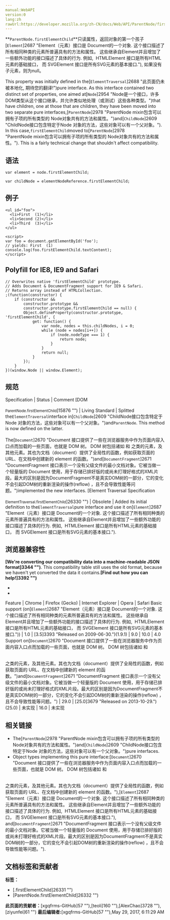 ```yaml
---
manual:WebAPI
version:0
lang:zh
rawUrl:https://developer.mozilla.org/zh-CN/docs/Web/API/ParentNode/firstElementChild
---
```






**`ParentNode.firstElementChild`**只读属性，返回对象的第一个孩子[`Element`]2687 "Element（元素）接口是 Document的一个对象. 这个接口描述了所有相同种类的元素所普遍具有的方法和属性。 这些继承自Element并且增加了一些额外功能的接口描述了具体的行为. 例如,  HTMLElement 接口是所有HTML元素的基础接口， 而 SVGElement 接口是所有SVG元素的基本接口."), 如果没有子元素，则为null。



This property was initially defined in the[`ElementTraversal`]2688 "此页面仍未被本地化, 期待您的翻译!")pure interface. As this interface contained two distinct set of properties, one aimed at[`Node`]2954 "Node是一个接口，许多DOM类型从这个接口继承，并允许类似地处理（或测试）这些各种类型。")that have children, one at those that are children, they have been moved into two separate pure interfaces,[`ParentNode`]2978 "ParentNode mixin包含可以拥有子项的所有类型的 Node对象共有的方法和属性。")and[`ChildNode`]2609 "ChildNode接口包含特定于Node 对象的方法，这些对象可以有一个父对象。"). In this case,`firstElementChild`moved to[`ParentNode`]2978 "ParentNode mixin包含可以拥有子项的所有类型的 Node对象共有的方法和属性。"). This is a fairly technical change that shouldn&#39;t affect compatibility.



## 语法<a name="Syntax_and_values"></a>

```
var element = node.firstElementChild;
```

```
var childNode = elementNodeReference.firstElementChild;
```

## 例子<a name="Example"></a>

```
<ul id="foo">
  <li>First  (1)</li>
  <li>Second (2)</li>
  <li>Third  (3)</li>
</ul>

<script>
var foo = document.getElementById('foo');
// yields: First  (1)
console.log(foo.firstElementChild.textContent);
</script>
```

## Polyfill for IE8, IE9 and Safari<a name="Polyfill_for_IE8_IE9_and_Safari"></a>

```
// Overwrites native 'firstElementChild' prototype.
// Adds Document & DocumentFragment support for IE9 & Safari.
// Returns array instead of HTMLCollection.
;(function(constructor) {
    if (constructor &&
        constructor.prototype &&
        constructor.prototype.firstElementChild == null) {
        Object.defineProperty(constructor.prototype, 'firstElementChild', {
            get: function() {
                var node, nodes = this.childNodes, i = 0;
                while (node = nodes[i++]) {
                    if (node.nodeType === 1) {
                        return node;
                    }
                }
                return null;
            }
        });
    }
})(window.Node || window.Element);
```

## 规范<a name="规范"></a>

Specification | Status | Comment 
[DOM<br></br><small>ParentNode.firstElementChild</small>]15876 "") | Living Standard | Splitted the`ElementTraversal`interface in[`ChildNode`]2609 "ChildNode接口包含特定于Node 对象的方法，这些对象可以有一个父对象。")and`ParentNode`. This method is now defined on the latter.<br></br>The[`Document`]2670 "Document 接口提供了一些在浏览器服务中作为页面内容入口点而加载的一些页面，也就是 DOM 树。 DOM 树包括诸如 <body> 和 <table> 之类的元素，及其他元素。其也为文档（document）提供了全局性的函数，例如获取页面的 URL、在文档中创建新的 element 的函数。")and[`DocumentFragment`]2671 "DocumentFragment 接口表示一个没有父级文件的最小文档对象。它被当做一个轻量版的 Document 使用，用于存储已排好版的或尚未打理好格式的XML片段。最大的区别是因为DocumentFragment不是真实DOM树的一部分，它的变化不会引起DOM树的重新渲染的操作(reflow) ，且不会导致性能等问题。")implemented the new interfaces. 
[Element Traversal Specification<br></br><small>ElementTraversal.firstElementChild</small>]26330 "") | Obsolete | Added its initial definition to the`ElementTraversal`pure interface and use it on[`Element`]2687 "Element（元素）接口是 Document的一个对象. 这个接口描述了所有相同种类的元素所普遍具有的方法和属性。 这些继承自Element并且增加了一些额外功能的接口描述了具体的行为. 例如,  HTMLElement 接口是所有HTML元素的基础接口， 而 SVGElement 接口是所有SVG元素的基本接口."). 


## 浏览器兼容性<a name="浏览器兼容性"></a>


**[We&#39;re converting our compatibility data into a machine-readable JSON format]3344 "")**. This compatibility table still uses the old format, because we haven&#39;t yet converted the data it contains.**[Find out how you can help!]3392 "")**


* 
* 

Feature | Chrome | Firefox (Gecko) | Internet Explorer | Opera | Safari 
Basic support (on[`Element`]2687 "Element（元素）接口是 Document的一个对象. 这个接口描述了所有相同种类的元素所普遍具有的方法和属性。 这些继承自Element并且增加了一些额外功能的接口描述了具体的行为. 例如,  HTMLElement 接口是所有HTML元素的基础接口， 而 SVGElement 接口是所有SVG元素的基本接口.")) | 1.0 | [3.5]3393 "Released on 2009-06-30.")(1.9.1) | 9.0 | 10.0 | 4.0 
Support on[`Document`]2670 "Document 接口提供了一些在浏览器服务中作为页面内容入口点而加载的一些页面，也就是 DOM 树。 DOM 树包括诸如 <body> 和 <table> 之类的元素，及其他元素。其也为文档（document）提供了全局性的函数，例如获取页面的 URL、在文档中创建新的 element 的函数。")and[`DocumentFragment`]2671 "DocumentFragment 接口表示一个没有父级文件的最小文档对象。它被当做一个轻量版的 Document 使用，用于存储已排好版的或尚未打理好格式的XML片段。最大的区别是因为DocumentFragment不是真实DOM树的一部分，它的变化不会引起DOM树的重新渲染的操作(reflow) ，且不会导致性能等问题。")<i></i> | 29.0 | [25.0]3679 "Released on 2013-10-29.")(25.0) | 未实现 | 16.0 | 未实现 




## 相关链接<a name="相关链接"></a>

* The[`ParentNode`]2978 "ParentNode mixin包含可以拥有子项的所有类型的 Node对象共有的方法和属性。")and[`ChildNode`]2609 "ChildNode接口包含特定于Node 对象的方法，这些对象可以有一个父对象。")pure interfaces.
* Object types implementing this pure interface:[`Document`]2670 "Document 接口提供了一些在浏览器服务中作为页面内容入口点而加载的一些页面，也就是 DOM 树。 DOM 树包括诸如 <body> 和 <table> 之类的元素，及其他元素。其也为文档（document）提供了全局性的函数，例如获取页面的 URL、在文档中创建新的 element 的函数。"),[`Element`]2687 "Element（元素）接口是 Document的一个对象. 这个接口描述了所有相同种类的元素所普遍具有的方法和属性。 这些继承自Element并且增加了一些额外功能的接口描述了具体的行为. 例如,  HTMLElement 接口是所有HTML元素的基础接口， 而 SVGElement 接口是所有SVG元素的基本接口."), and[`DocumentFragment`]2671 "DocumentFragment 接口表示一个没有父级文件的最小文档对象。它被当做一个轻量版的 Document 使用，用于存储已排好版的或尚未打理好格式的XML片段。最大的区别是因为DocumentFragment不是真实DOM树的一部分，它的变化不会引起DOM树的重新渲染的操作(reflow) ，且不会导致性能等问题。").



## 文档标签和贡献者
**标签：**
* [.firstElementChild]26331 "")
* [ParentNode.firstElementChild]26332 "")

**此页面的贡献者：**[xgqfrms-GitHub]57 ""),[teoli]160 ""),[AlexChao]3728 ""),[ziyunfei]61 "")
**最后编辑者:**[xgqfrms-GitHub]57 ""),<time>May 29, 2017, 6:11:29 AM</time>


